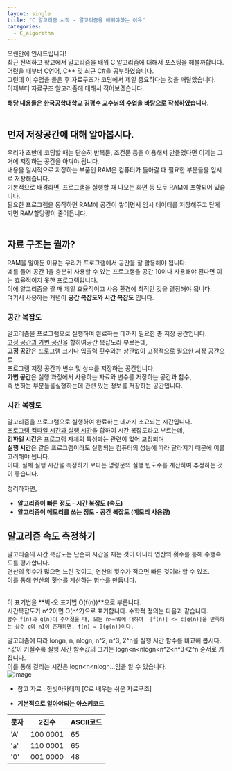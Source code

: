 ```yaml
---
layout: single
title: "C 알고리즘 시작 - 알고리즘을 배워야하는 이유"
categories:
  - C_algorithm
---
```


오랜만에 인사드립니다! <br>
최근 전역하고 학교에서 알고리즘을 배워 C 알고리즘에 대해서 포스팅을 해볼까합니다. <br>
어렸을 때부터 C언어, C++ 및 최근 C#을 공부하였습니다. <br>
그런데 이 수업을 들은 후 자료구조가 코딩에서 제일 중요하다는 것을 깨달았습니다. <br>
이제부터 자료구조 알고리즘에 대해서 적어보겠습니다. <br>

**해당 내용들은 한국공학대학교 김평수 교수님의 수업을 바탕으로 작성하였습니다.**<br><br>

## 먼저 저장공간에 대해 알아봅시다.
우리가 초반에 코딩할 때는 단순히 반복문, 조건문 등을 이용해서 만들었다면 이제는 그거에 저장하는 공간을 아껴야 됩니다. <br>
내용을 일시적으로 저장하는 부품인 RAM은 컴퓨터가 돌아갈 때 필요한 부분들을 임시로 저장해줍니다. <br>
기본적으로 배경화면, 프로그램을 실행할 때 나오는 화면 등 모두 RAM에 포함되어 있습니다. <br>
필요한 프로그램을 동작하면 RAM에 공간이 쌓이면서 임시 데이터를 저장해주고 닫게 되면 RAM할당량이 줄어듭니다. <br> <br>

## 자료 구조는 뭘까?
RAM을 알아둔 이유는 우리가 프로그램에서 공간을 잘 활용해야 됩니다. <br>
예를 들어 공간 1을 충분히 사용할 수 있는 프로그램을 공간 10이나 사용해야 된다면 이는 효율적이지 못한 프로그램입니다. <br>
이에 알고리즘을 짤 때 제일 효율적이고 사용 환경에 최적인 것을 결정해야 됩니다. <br>
여기서 사용하는 개념이 **공간 복잡도와 시간 복잡도** 입니다. <br>

### 공간 복잡도
알고리즘을 프로그램으로 실행하여 완료하는 데까지 필요한 총 저장 공간입니다. <br>
<U>고정 공간과 가변 공간</U>을 합하여공간 복잡도라 부르는데, <br>
**고정 공간**은 프로그램 크기나 입출력 횟수와는 상관없이 고정적으로 필요한 저장 공간으로 <br>
프로그램 저장 공간과 변수 및 상수를 저장하는 공간입니다. <br>
**가변 공간**은 실행 과정에서 사용하는 자료와 변수를 저장하는 공간과 함수, <br>
즉 변하는 부분들을실행하는데 관련 있는 정보를 저장하는 공간입니다. <br>

### 시간 복잡도
알고리즘을 프로그램으로 실행하여 완료하는 데까지 소요되는 시간입니다. <br>
<U>프로그램 컴파일 시간과 실행 시간</U>을 합하여 시간 복잡도라고 부르는데, <br>
**컴파일 시간**은 프로그램 자체의 특성과는 관련이 없어 고정되며 <br>
**실행 시간**은 같은 프로그램이라도 실행되는 컴퓨터의 성능에 따라 달라지기 때문에 이를 고려해야 됩니다. <br>
이때, 실제 실행 시간을 측정하기 보다는 명령문의 실행 빈도수를 계산하여 추정하는 것이 좋습니다. <br>

정리하자면, 
- **알고리즘이 빠른 정도 - 시간 복잡도 (속도)**
- **알고리즘이 메모리를 쓰는 정도 - 공간 복잡도 (메모리 사용량)**

## 알고리즘 속도 측정하기
알고리즘의 시간 복잡도는 단순히 시간을 재는 것이 아니라 연산의 횟수를 통해 수행속도를 평가합니다. <br>
연산의 횟수가 많으면 느린 것이고, 연산의 횟수가 적으면 빠른 것이라 할 수 있죠. <br>
이를 통해 연산의 횟수를 계산하는 함수를 만듭니다. <br> <br>

이 표기법을 **빅-오 표기법 O(f(n))**으로 부릅니다. <br>
시간복잡도가 n^2이면 O(n^2)으로 표기합니다. 수학적 정의는 다음과 같습니다. <br>
``함수 f(n)과 g(n)이 주어졌을 때, 모든 n>=n0에 대하여 
|f(n)| <= c|g(n)|을 만족하는 상수 c와 n1이 존재하면, f(n) = 0(g(n))이다.``

알고리즘에 따라 longn, n, nlogn, n^2, n^3, 2^n을 실행 시간 함수를 비교해 봅시다. <br>
n값이 커질수록 실행 시간 함수값의 크기는 logn<n<nlogn<n^2<n^3<2^n 순서로 커집니다. <br>
이를 통해 걸리는 시간은 logn<n<nlogn...임을 알 수 있습니다. <br>
![image](https://user-images.githubusercontent.com/81789003/176360559-ed853fe9-ef0c-4f27-afb1-2fd2059ea742.png)

- 참고 자료 : 한빛아카데미 [C로 배우는 쉬운 자료구조]

+ **기본적으로 알아야되는 아스키코드**

|문자|2진수|ASCII코드|
|---|---|---|
|'A'|100 0001|65|
|'a'|110 0001|65|
|'0'|001 0000|48|


